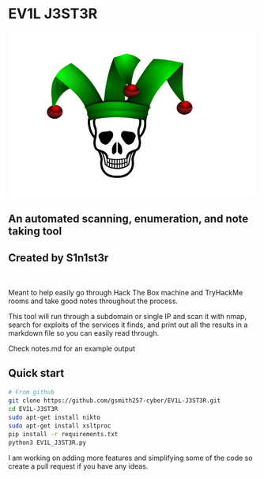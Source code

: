 # EV1L J3ST3R
<div id="header" align="center">
  <img src=https://github.com/gsmith257-cyber/EV1L-J3ST3R/blob/main/skullJester.jpg />
 </div>
<h2>An automated scanning, enumeration, and note taking tool</h2>
<h2>Created by S1n1st3r</h2>
<img src="https://komarev.com/ghpvc/?username=gsmith257-cyber&style=flat-square&color=blue" alt=""/>

Meant to help easily go through Hack The Box machine and TryHackMe rooms and take good notes throughout the process.

This tool will run through a subdomain or single IP and scan it with nmap, search for exploits of the services it finds, and print out all the results in a markdown file so you can easily read through.
<div>
Check notes.md for an example output

## Quick start
```bash
# From github
git clone https://github.com/gsmith257-cyber/EV1L-J3ST3R.git
cd EV1L-J3ST3R
sudo apt-get install nikto
sudo apt-get install xsltproc
pip install -r requirements.txt
python3 EV1L_J3ST3R.py
```
<div>

I am working on adding more features and simplifying some of the code so create a pull request if you have any ideas.
